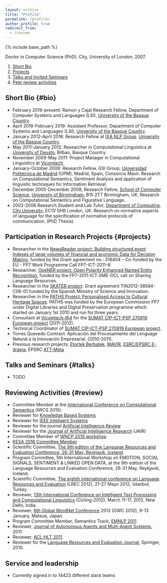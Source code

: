 ```yaml
---
layout: archive
title: "Profile"
permalink: /profile/
author_profile: true
redirect_from:
  - /resume
---
```


{% include base_path %}


Doctor in Computer Science (PhD), City, University of London, 2007.

1. [Short Bio](#bio)
2. [Projects](#projects)
3. [Talks and Invited Seminars](#talks)
3. [Peer review activities](#review)

## Short Bio {#bio}

+ February 2019-present: Ramon y Cajal Research Fellow, Department of Computer Systems and Languages (LSI), [University of the Basque Country](http://www.ehu.eus).
+ April 2018-February 2019: Assistant Professor, Department of Computer Systems and Languages (LSI), [University of the Basque Country](http://www.ehu.eus).
+ January 2012-April 2018: Research Fellow at [IXA NLP Group](http://ixa.eus). [University of the Basque Country](http://www.ehu.eus).
+ May 2011-January 2012: Researcher in Computational Linguistics at [University of Deusto](http://www.deusto.es), Bilbao, Basque Country.
+ November 2009-May 2011: Project Manager in Computational Linguistics at [Vicomtech](http://www.vicomtech.org).
+ January-October 2009: Research Fellow, GSI Group, [Universidad Politécnica de Madrid](http://www.upm.es) (UPM), Madrid, Spain, Consorcio Mavir. Research on Computational Semantics, Sentiment Analysis and application of linguistic techniques for Information Retrieval.
+ December 2005-December 2008, Research Fellow, [School of Computer Science](http://www.cs.bham.ac.uk), [University of Birmingham](http://www.bham.ac.uk), B15 2TT Birmingham, UK. Research on Computational Semantics and Figurative Language.
+ 2002-2006 Research Student and Lab Tutor, [Department of Computing](https://www.city.ac.uk/department-computer-science), [City University](http://www.city.ac.uk), EC1V 0HB London, UK. Research on normative aspects of language for the specification of normative protocols of communication. (PhD Thesis).

## Participation in Research Projects {#projects}

+ Researcher in the [NewsReader project: Building structured event Indexes of large volumes of financial and economic Data for Decision Making](http://www.newsreader-project.eu/), funded by the Grant agreement no.: 316404 – Co-funded by the EU - FP7 Work Programme Call FP7-ICT-2011-8
+ Researcher,  [OpeNER project: Open Polarity Enhanced Named Entity Recognition](http://www.opener-project.eu/), funded by the FP7-2011-ICT-SME-DCL call on Sharing Language Resources.
+ Researcher in the [SKATER project](http://nlp.lsi.upc.edu/skater/): Grant agreement TIN2012-38584-C06-01 funded by the Spanish Ministry of Science and Innovation.
+ Researcher in the [PATHS Project: Personalised Access to Cultural Heritage Spaces](http://www.paths-project.eu/). PATHS was funded by the European Commission FP7 under Digital Libraries and Digital Preservation programme  which started on January 1st 2010 and run for three years.
+ Consultant at [Vicomtech-IK4](http://www.vicomtech.org) for the [SUMAT CIP-ICT-PSP 270919 European project](http://www.sumat-project.eu/) (2011-2012).
+ Technical Coordinator of [SUMAT CIP-ICT-PSP 270919 European project](http://www.sumat-project.eu/).
+ Torres Quevedo Contract: Aplicación del Procesamiento del Lenguage Natural a la Innovación Empresarial. (2010-2011).
+ Previous research projects: [Etortek Berbatek](http://www.spri.eus/euskadinnova/es/innovacion-tecnologica/noticias/berbatek-aspecto-practico-tecnologias-linguisticas-multimedia/8427.aspx), [MAVIR](http://mavir2006.mavir.net/), [ESRC/EPSRC E-drama](http://www.cs.bham.ac.uk/research/projects/edrama/), EPSRC [ATT-Meta](http://www.cs.bham.ac.uk/~jab/ATT-Meta/)

## Talks and Seminars {#talks}

+ TODO

## Reviewing Activities {#review}

+ Committee Member at the [International Conference on Computational Semantics](http://iwcs2015.github.io/) (IWCS 2015).
+ Reviewer for [Knowledge Based Systems](http://www.journals.elsevier.com/knowledge-based-systems/)
+ Reviewer for [IEEE Inteligent Systems](http://www.computer.org/web/computingnow/intelligentsystems)
+ Reviewer for the journal [Artificial Intelligence Review](http://link.springer.com/journal/10462)
+ Reviewer for the [Journal of Artificial Intelligence Research](http://www.jair.org/) (JAIR)
+ Committee Member of [WNCP 2015 workshop](http://wordpress.let.vupr.nl/nlpapplications/)
+ [KESA 2016 Committee Member](http://www.iaria.org/conferences2016/KESA.html)
+ Scientific Committee, [The 9th edition of the Language Resources and Evaluation Conference, 26-31 May, Reykjavik, Iceland](http://lrec2014.lrec-conf.org/en/).
+ Program Committee, 5th International Workshop on EMOTION, SOCIAL SIGNALS, SENTIMENT & LINKED OPEN DATA, at the 9th edition of the Language Resources and Evaluation Conference, 26-31 May, Reykjavik, Iceland.
+ Scientific Committee, [The eighth international conference on Language Resources and Evaluation](http://www.lrec-conf.org/lrec2012/) (LREC 2012), 21-27 Mayo 2012, Istanbul, Turkey.
+ Reviewer, [13th International Conference on Intelligent Text Processing and Computational Linguistics](http://www.cicling.org/2012) (Cicling-2012), March 11-17, 2012, New Delhi, India.
+ Reviewer, [6th Global WordNet Conference](http://lang.cs.tut.ac.jp/gwc2012/) 2012 (GWC 2012), 9-13 January, Matsue, Japan.
+ Program Committee Member, Semantics Track, [EMNLP 2011](http://conferences.inf.ed.ac.uk/emnlp2011/)
+ Reviewer, [Journal of Autonomous Agents and Multi-Agent Systems](http://link.springer.com/journal/10458), 2011.
+ Reviewer, [ACL-HLT 2011](http://aclweb.org/mirror/acl2011/).
+ Reviewer for the [Language Resources and Evaluation Journal](http://link.springer.com/journal/10579), Springer, 2010.


## Service and leadership

* Currently signed in to 14423 different slack teams
